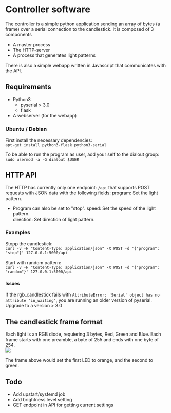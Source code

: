 # Controller software
The controller is a simple python application sending an array of bytes (a frame) over a serial connection to the candlestick.
It is composed of 3 components
* A master process
* The HTTP-server
* A process that generates light patterns

There is also a simple webapp written in Javascript that communicates with the API.

## Requirements

* Python3
  * pyserial > 3.0
  * flask
* A webserver (for the webapp)

### Ubuntu / Debian
First install the necessary dependencies:  
`apt-get install python3-flask python3-serial`

To be able to run the program as user, add your self to the dialout group:  
`sudo usermod -a -G dialout $USER`

## HTTP API
The HTTP has currently only one endpoint:
`/api` that supports POST requests with JSON data with the following fields:
program: Set the light pattern.  
* Program can also be set to "stop".
speed: Set the speed of the light pattern.  
direction: Set direction of light pattern.  

### Examples
Stopp the candlestick:  
`curl -v -H "Content-Type: application/json" -X POST -d '{"program": "stop"}' 127.0.0.1:5000/api`

Start with random pattern:  
`curl -v -H "Content-Type: application/json" -X POST -d '{"program": "random"}' 127.0.0.1:5000/api`


#### Issues
If the rgb_candlestick fails with `AttributeError: 'Serial' object has no attribute 'in_waiting'`, you are running an older version of pyserial. Upgrade to a version > 3.0

## The candlestick frame format
Each light is an RGB diode, requiering 3 bytes, Red, Green and Blue.
Each frame starts with one preamble, a byte of 255 and ends with one byte of 254.  
<img src="https://docs.google.com/drawings/d/1aIw0J8FX-caLTSyFx5ciofKwaJQVx-R4x_U5gbiJGIU/pub?w=1088&amp;h=238">

The frame above would set the first LED to orange, and the second to green.

## Todo
* Add upstart/systemd job
* Add brightness level setting
* GET endpoint in API for getting current settings
